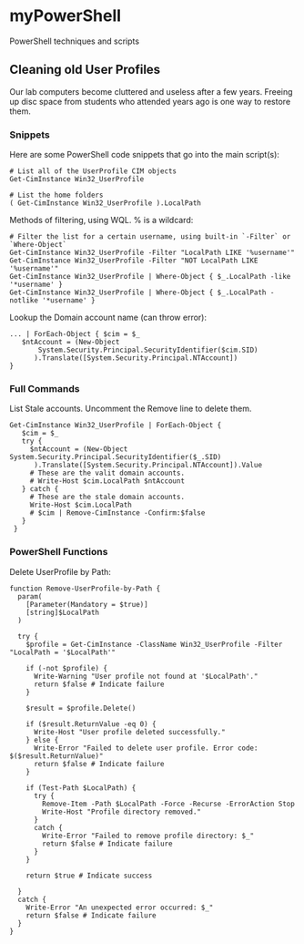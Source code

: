 # myPowerShell
PowerShell techniques and scripts

## Cleaning old User Profiles

Our lab computers become cluttered and useless after a few years.  Freeing up disc space from students who attended years ago is one way to restore them.

### Snippets

Here are some PowerShell code snippets that go into the main script(s):

```
# List all of the UserProfile CIM objects
Get-CimInstance Win32_UserProfile
```

```
# List the home folders
( Get-CimInstance Win32_UserProfile ).LocalPath
```

Methods of filtering, using WQL.  % is a wildcard:
```
# Filter the list for a certain username, using built-in `-Filter` or `Where-Object`
Get-CimInstance Win32_UserProfile -Filter "LocalPath LIKE '%username'"
Get-CimInstance Win32_UserProfile -Filter "NOT LocalPath LIKE '%username'"
Get-CimInstance Win32_UserProfile | Where-Object { $_.LocalPath -like '*username' }
Get-CimInstance Win32_UserProfile | Where-Object { $_.LocalPath -notlike '*username' }
```

Lookup the Domain account name (can throw error):
```
... | ForEach-Object { $cim = $_ 
   $ntAccount = (New-Object
       System.Security.Principal.SecurityIdentifier($cim.SID)
      ).Translate([System.Security.Principal.NTAccount])
}
```

### Full Commands

List Stale accounts.  Uncomment the Remove line to delete them.
```
Get-CimInstance Win32_UserProfile | ForEach-Object {
   $cim = $_
   try {
     $ntAccount = (New-Object System.Security.Principal.SecurityIdentifier($_.SID)
      ).Translate([System.Security.Principal.NTAccount]).Value
     # These are the valit domain accounts.
     # Write-Host $cim.LocalPath $ntAccount
   } catch {
     # These are the stale domain accounts.
     Write-Host $cim.LocalPath
     # $cim | Remove-CimInstance -Confirm:$false
   }
 }
```

### PowerShell Functions

Delete UserProfile by Path:
```
function Remove-UserProfile-by-Path {
  param(
    [Parameter(Mandatory = $true)]
    [string]$LocalPath
  )

  try {
    $profile = Get-CimInstance -ClassName Win32_UserProfile -Filter "LocalPath = '$LocalPath'"

    if (-not $profile) {
      Write-Warning "User profile not found at '$LocalPath'."
      return $false # Indicate failure
    }

    $result = $profile.Delete()

    if ($result.ReturnValue -eq 0) {
      Write-Host "User profile deleted successfully."
    } else {
      Write-Error "Failed to delete user profile. Error code: $($result.ReturnValue)"
      return $false # Indicate failure
    }

    if (Test-Path $LocalPath) {
      try {
        Remove-Item -Path $LocalPath -Force -Recurse -ErrorAction Stop
        Write-Host "Profile directory removed."
      }
      catch {
        Write-Error "Failed to remove profile directory: $_"
        return $false # Indicate failure
      }
    }

    return $true # Indicate success

  }
  catch {
    Write-Error "An unexpected error occurred: $_"
    return $false # Indicate failure
  }
}
```
